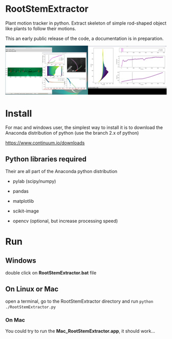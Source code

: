 # RootStemExtractor

Plant motion tracker in python. Extract skeleton of simple rod-shaped object like plants to follow their motions.

This an early public release of the code, a documentation is in preparation.

![Screenshot](https://github.com/hchauvet/RootStemExtractor/raw/master/img/Screenshot1.png "screenshot")


# Install

For mac and windows user, the simplest way to install it is to download the Anaconda distribution of python (use the branch 2.x of python)

https://www.continuum.io/downloads

## Python libraries required

Their are all part of the Anaconda python distribution

* pylab (scipy/numpy)
* pandas
* matplotlib
* scikit-image 

* opencv (optional, but increase processing speed)

# Run

## Windows

double click on **RootStemExtractor.bat** file

## On Linux or Mac

open a terminal, go to the RootStemExtractor directory and run `python ./RootStemExtractor.py`

### On Mac 

You could try to run the **Mac_RootStemExtractor.app**, it should work...
